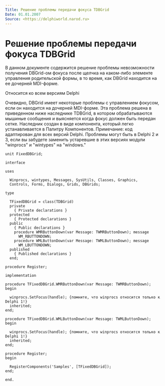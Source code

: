```yaml
---
Title: Решение проблемы передачи фокуса TDBGrid
Date: 01.01.2007
Source: <https://delphiworld.narod.ru>
---
```



Решение проблемы передачи фокуса TDBGrid
========================================

В данном документе содержится решение проблемы невозможности получения
DBGrid-ом фокуса после щелчка на каком-либо элементе управления
родительской формы, в то время, как DBGrid находится на ее дочерней
MDI-форме.

Относится ко всем версиям Delphi

Очевидно, DBGrid имеет некоторые проблемы с управлением фокусом, если он
находится на дочерней MDI-форме. Эта проблема решена в приведенном ниже
наследнике TDBGrid, в котором обрабатываются мышиные сообщения и
выясняется когда фокус должен быть передан сетке. Наследник создан в
виде компонента, который легко устанавливается в Палитру Компонентов.
Примечание: код адаптирован для всех версий Delphi. Проблемы могут быть
в Delphi 2 и 3, если вы забудете заменить устаревшие в этих версиях
модули "winprocs" и "wintypes" на "windows."

    unit FixedDBGrid;
     
    interface
     
    uses
     
      Winprocs, wintypes, Messages, SysUtils, Classes, Graphics,
      Controls, Forms, Dialogs, Grids, DBGrids;
     
    type
     
      TFixedDBGrid = class(TDBGrid)
      private
        { Private declarations }
      protected
        { Protected declarations }
      public
        { Public declarations }
        procedure WMRButtonDown(var Message: TWMRButtonDown); message
          WM_RBUTTONDOWN;
        procedure WMLButtonDown(var Message: TWMLButtonDown); message
          WM_LBUTTONDOWN;
      published
        { Published declarations }
      end;
     
    procedure Register;
     
    implementation
     
    procedure TFixedDBGrid.WMRButtonDown(var Message: TWMRButtonDown);
    begin
     
      winprocs.SetFocus(handle); {помните, что winprocs относится только к Delphi 1!}
      inherited;
    end;
     
    procedure TFixedDBGrid.WMLButtonDown(var Message: TWMLButtonDown);
    begin
     
      winprocs.SetFocus(handle); {помните, что winprocs относится только к Delphi 1!}
      inherited;
    end;
     
    procedure Register;
    begin
     
      RegisterComponents('Samples', [TFixedDBGrid]);
    end;
     
    end.

